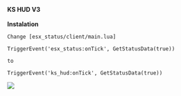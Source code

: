 <font style="font-weight:bold;">
    KS HUD V3
</font>

<br>
<br>


<font style="font-weight:bold; margin.bottom:20px;">
    Instalation
</font>
<br>

    Change [esx_status/client/main.lua]

    TriggerEvent('esx_status:onTick', GetStatusData(true))

    to

    TriggerEvent('ks_hud:onTick', GetStatusData(true))


<img src="https://i.imgur.com/lC88D0r.png">